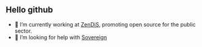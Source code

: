 ## Hello github

- 🔭 I’m currently working at [ZenDiS](https://zendis.de/), promoting open source for the public sector.
- 🤔 I’m looking for help with [Sovereign](//github.com/sovereign/sovereign/)
